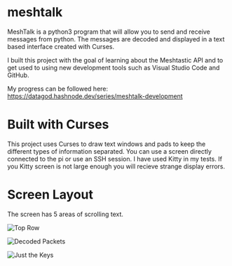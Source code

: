 # meshtalk
MeshTalk is a python3 program that will allow you to send and receive messages from python. The messages are decoded and displayed in a text based interface created with Curses.

I built this project with the goal of learning about the Meshtastic API and to get used to using new development tools such as Visual Studio Code and GitHub.

My progress can be followed here:  https://datagod.hashnode.dev/series/meshtalk-development

# Built with Curses
This project uses Curses to draw text windows and pads to keep the different types of information separated.  You can use a screen directly connected to the pi or use an SSH session.  I have used Kitty in my tests.  If you Kitty screen is not large enough you will recieve strange display errors.

# Screen Layout
The screen has 5 areas of scrolling text.

![Top Row](https://github.com/datagod/meshtalk/blob/main/pics/Meshtalk%20messages.jpg?raw=true "Top Row")


![Decoded Packets](https://github.com/datagod/meshtalk/blob/main/pics/Meshtalk%20packet.jpg?raw=true "Packet values")


![Just the Keys](https://github.com/datagod/meshtalk/blob/main/pics/meshtalk%20packet%20keys.jpg?raw=true "Packet keys")



